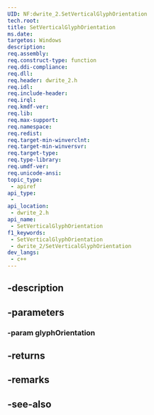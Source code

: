 ```yaml
---
UID: NF:dwrite_2.SetVerticalGlyphOrientation
tech.root: 
title: SetVerticalGlyphOrientation
ms.date: 
targetos: Windows
description: 
req.assembly: 
req.construct-type: function
req.ddi-compliance: 
req.dll: 
req.header: dwrite_2.h
req.idl: 
req.include-header: 
req.irql: 
req.kmdf-ver: 
req.lib: 
req.max-support: 
req.namespace: 
req.redist: 
req.target-min-winverclnt: 
req.target-min-winversvr: 
req.target-type: 
req.type-library: 
req.umdf-ver: 
req.unicode-ansi: 
topic_type:
 - apiref
api_type:
 - 
api_location:
 - dwrite_2.h
api_name:
 - SetVerticalGlyphOrientation
f1_keywords:
 - SetVerticalGlyphOrientation
 - dwrite_2/SetVerticalGlyphOrientation
dev_langs:
 - c++
---
```


## -description

## -parameters

### -param glyphOrientation

## -returns

## -remarks

## -see-also

